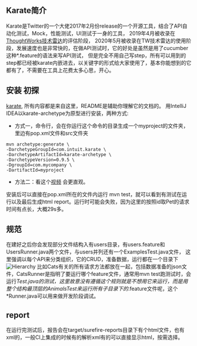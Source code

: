 ## Karate简介
Karate是Twitter的一个大佬2017年2月份release的一个开源工具，结合了API自动化测试，Mock，性能测试，UI测试于一身的工具，
2019年4月被收录在[ThoughtWorks技术雷达](https://www.thoughtworks.com/radar/languages-and-frameworks/karate)的评估阶段，
2020年5月被收录在TW技术雷达的使用阶段，发展速度也是非常快的，在做API测试时，它的好处是虽然是用了cucumber这种*.feature的语法来写API测试，
但是完全不用自己写step，所有可以用到的step都已经被karate内嵌进去，以关键字的形式给大家使用了，基本你能想到的它都有了，不需要在工具上花费太多心思，开心。

## 安装 初探
[karate](https://github.com/intuit/karate), 所有内容都是来自这里，README是辅助你理解它的文档的。
用IntelliJ IDEA以karate-archetype为原型进行安装，两种方式:

* 方式一，命令行，会在你运行这个命令的目录生成一个myproject的文件夹，里边有pop.xml文件和src文件夹
```$xslt
mvn archetype:generate \
-DarchetypeGroupId=com.intuit.karate \
-DarchetypeArtifactId=karate-archetype \
-DarchetypeVersion=0.9.5 \
-DgroupId=com.mycompany \
-DartifactId=myproject
```
* 方法二：看这个[视频](https://www.youtube.com/watch?v=W-af7Cd8cMc&feature=youtu.be) 会更直观。

安装后可以直接在pop.xml所在的文件内运行 mvn test，就可以看到有测试在运行以及最后生成html report。运行时可能会失败，因为这里的按照id取Pet的请求时间有点长，大概29s多。

## 规范
在建好之后你会发现部分文件结构入有users目录，有users.feature和UsersRunner.java两个文件，与users并列还有一个ExamplesTest.java文件，
这里强调以每个API来分类组织，它的CRUD，准备数据，运行都在一个目录下
![Hierarchy][logo]
比如Cats有关的所有请求方法都放在一起，包括数据准备的json文件，CatsRunner是指明了要运行哪个feature文件，通常用mvn test跑测试时，会运行*Test.java的测试，这里故意没有遵循这个规则就是不想用它来运行，而是用整个结构最顶层的AnimalsTest来运行所有子目录下的*.feature文件呢，这个*Runner.java可以用来做开发阶段调试。

## report
在运行完测试后，报告会在target/surefire-reports目录下有个html文件，也有xml的，一般CI上集成的时候有的解析xml有的可以直接显示html，按需选择。

[logo]: /Users/jyang/Projects/Automation/karate/Pets/1592449744888.jpg "hierarchy"
